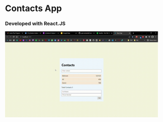 # Contacts App
### Developed with React.JS

![Alt Text](https://github.com/yasin-altunisik/Contacts/blob/master/Contacts.gif)
